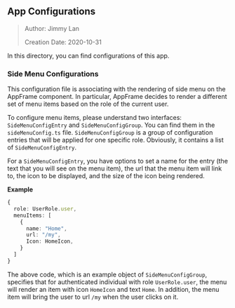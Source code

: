 ## App Configurations

> Author: Jimmy Lan
>
> Creation Date: 2020-10-31

In this directory, you can find configurations of this app.

### Side Menu Configurations

This configuration file is associating with the rendering of side menu
on the AppFrame component. In particular, AppFrame decides to render a
different set of menu items based on the role of the current user.

To configure menu items, please understand two interfaces: `SideMenuConfigEntry`
and `SideMenuConfigGroup`. You can find them in the `sideMenuConfig.ts` file.
`SideMenuConfigGroup` is a group of configuration
entries that will be applied for one specific role.
Obviously, it contains a list of `SideMenuConfigEntry`.

For a `SideMenuConfigEntry`, you have options to set a name for the
entry (the text that you will see on the menu item), the url that the
menu item will link to, the icon to be displayed, and the size of the
icon being rendered.

**Example**

```typescript
{
  role: UserRole.user,
  menuItems: [
    {
      name: "Home",
      url: "/my",
      Icon: HomeIcon,
    }
  ]
}
```

The above code, which is an example object of `SideMenuConfigGroup`,
specifies that for authenticated individual with role
`UserRole.user`, the menu will render an item with icon `HomeIcon`
and text `Home`. In addition, the menu item will bring the user to url `/my` when
the user clicks on it.
